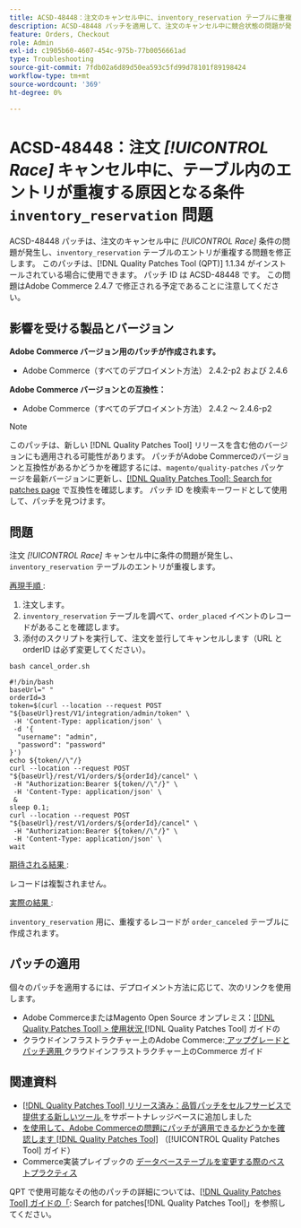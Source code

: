 ```yaml
---
title: ACSD-48448：注文のキャンセル中に、inventory_reservation テーブルに重複したエントリが発生する競合状態の問題
description: ACSD-48448 パッチを適用して、注文のキャンセル中に競合状態の問題が発生し、inventory_reservation テーブルのエントリが重複するAdobe Commerce パフォーマンスの問題を修正してください。
feature: Orders, Checkout
role: Admin
exl-id: c1905b60-4607-454c-975b-77b0056661ad
type: Troubleshooting
source-git-commit: 7fdb02a6d89d50ea593c5fd99d78101f89198424
workflow-type: tm+mt
source-wordcount: '369'
ht-degree: 0%

---
```


# ACSD-48448：注文 *[!UICONTROL Race]* キャンセル中に、テーブル内のエントリが重複する原因となる条件 `inventory_reservation` 問題

ACSD-48448 パッチは、注文のキャンセル中に *[!UICONTROL Race]* 条件の問題が発生し、`inventory_reservation` テーブルのエントリが重複する問題を修正します。 このパッチは、[!DNL Quality Patches Tool (QPT)] 1.1.34 がインストールされている場合に使用できます。 パッチ ID は ACSD-48448 です。 この問題はAdobe Commerce 2.4.7 で修正される予定であることに注意してください。

## 影響を受ける製品とバージョン

**Adobe Commerce バージョン用のパッチが作成されます。**

* Adobe Commerce（すべてのデプロイメント方法） 2.4.2-p2 および 2.4.6

**Adobe Commerce バージョンとの互換性：**

* Adobe Commerce（すべてのデプロイメント方法） 2.4.2 ～ 2.4.6-p2

>[!NOTE]
>
>このパッチは、新しい [!DNL Quality Patches Tool] リリースを含む他のバージョンにも適用される可能性があります。 パッチがAdobe Commerceのバージョンと互換性があるかどうかを確認するには、`magento/quality-patches` パッケージを最新バージョンに更新し、[[!DNL Quality Patches Tool]: Search for patches page](https://experienceleague.adobe.com/tools/commerce-quality-patches/index.html?lang=ja) で互換性を確認します。 パッチ ID を検索キーワードとして使用して、パッチを見つけます。

## 問題

注文 *[!UICONTROL Race]* キャンセル中に条件の問題が発生し、`inventory_reservation` テーブルのエントリが重複します。

<u> 再現手順 </u>:

1. 注文します。
1. `inventory_reservation` テーブルを調べて、`order_placed` イベントのレコードがあることを確認します。
1. 添付のスクリプトを実行して、注文を並行してキャンセルします（URL と orderID は必ず変更してください）。

`bash cancel_order.sh`

```
#!/bin/bash
baseUrl=" "
orderId=3
token=$(curl --location --request POST "${baseUrl}rest/V1/integration/admin/token" \
 -H 'Content-Type: application/json' \
 -d '{
  "username": "admin",
  "password": "password"
}')
echo ${token//\"/}
curl --location --request POST "${baseUrl}/rest/V1/orders/${orderId}/cancel" \
 -H "Authorization:Bearer ${token//\"/}" \
 -H 'Content-Type: application/json' \
 &
sleep 0.1;
curl --location --request POST "${baseUrl}/rest/V1/orders/${orderId}/cancel" \
 -H "Authorization:Bearer ${token//\"/}" \
 -H 'Content-Type: application/json' \
wait
```

<u> 期待される結果 </u>:

レコードは複製されません。

<u> 実際の結果 </u>:

`inventory_reservation` 用に、重複するレコードが `order_canceled` テーブルに作成されます。

## パッチの適用

個々のパッチを適用するには、デプロイメント方法に応じて、次のリンクを使用します。

* Adobe CommerceまたはMagento Open Source オンプレミス：[[!DNL Quality Patches Tool] > 使用状況 ](/help/tools/quality-patches-tool/usage.md) [!DNL Quality Patches Tool] ガイドの
* クラウドインフラストラクチャー上のAdobe Commerce:[ アップグレードとパッチ適用 ](https://experienceleague.adobe.com/docs/commerce-cloud-service/user-guide/develop/upgrade/apply-patches.html?lang=ja) クラウドインフラストラクチャー上のCommerce ガイド

## 関連資料

* [[!DNL Quality Patches Tool]  リリース済み：品質パッチをセルフサービスで提供する新しいツール ](https://experienceleague.adobe.com/ja/docs/commerce-operations/tools/quality-patches-tool/quality-patches-tool-to-self-serve-quality-patches) をサポートナレッジベースに追加しました
* [ を使用して、Adobe Commerceの問題にパッチが適用できるかどうかを確認します  [!DNL Quality Patches Tool]](/help/tools/quality-patches-tool/patches-available-in-qpt/check-patch-for-magento-issue-with-magento-quality-patches.md) （[!UICONTROL Quality Patches Tool] ガイド）
* Commerce実装プレイブックの [ データベーステーブルを変更する際のベストプラクティス ](https://experienceleague.adobe.com/ja/docs/commerce-operations/implementation-playbook/best-practices/development/modifying-core-and-third-party-tables#why-adobe-recommends-avoiding-modifications)

QPT で使用可能なその他のパッチの詳細については、[[!DNL Quality Patches Tool] ガイドの「](https://experienceleague.adobe.com/tools/commerce-quality-patches/index.html?lang=ja): Search for patches[!DNL Quality Patches Tool]」を参照してください。
